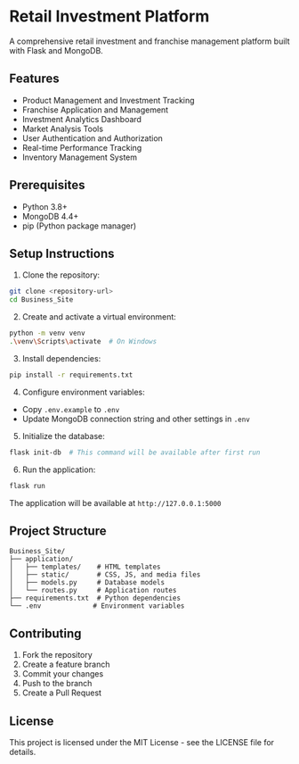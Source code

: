 # Retail Investment Platform

A comprehensive retail investment and franchise management platform built with Flask and MongoDB.

## Features

- Product Management and Investment Tracking
- Franchise Application and Management
- Investment Analytics Dashboard
- Market Analysis Tools
- User Authentication and Authorization
- Real-time Performance Tracking
- Inventory Management System

## Prerequisites

- Python 3.8+
- MongoDB 4.4+
- pip (Python package manager)

## Setup Instructions

1. Clone the repository:
```bash
git clone <repository-url>
cd Business_Site
```

2. Create and activate a virtual environment:
```bash
python -m venv venv
.\venv\Scripts\activate  # On Windows
```

3. Install dependencies:
```bash
pip install -r requirements.txt
```

4. Configure environment variables:
- Copy `.env.example` to `.env`
- Update MongoDB connection string and other settings in `.env`

5. Initialize the database:
```bash
flask init-db  # This command will be available after first run
```

6. Run the application:
```bash
flask run
```

The application will be available at `http://127.0.0.1:5000`

## Project Structure

```
Business_Site/
├── application/
│   ├── templates/    # HTML templates
│   ├── static/       # CSS, JS, and media files
│   ├── models.py     # Database models
│   └── routes.py     # Application routes
├── requirements.txt  # Python dependencies
└── .env             # Environment variables
```

## Contributing

1. Fork the repository
2. Create a feature branch
3. Commit your changes
4. Push to the branch
5. Create a Pull Request

## License

This project is licensed under the MIT License - see the LICENSE file for details.
